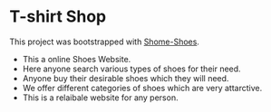 # T-shirt Shop

This project was bootstrapped with [Shome-Shoes](https://shome-shoes.firebaseapp.com/).
* This a online Shoes Website.
* Here anyone search various types of shoes for their need.
* Anyone buy their desirable shoes which they will need.
* We offer different categories of shoes which are very attarctive.
* This is a relaibale website for any person.



